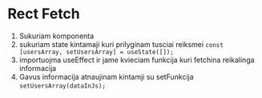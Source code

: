# Rect Fetch

1. Sukuriam komponenta
2. sukuriam state kintamaji kuri prilyginam tusciai reiksmei
   `const [usersArray, setUsersArray] = useState([]);`
3. importuojma useEffect ir jame kvieciam funkcija kuri fetchina reikalinga informacija
4. Gavus informacija atnaujinam kintamji su setFunkcija
   `setUsersArray(dataInJs);`
